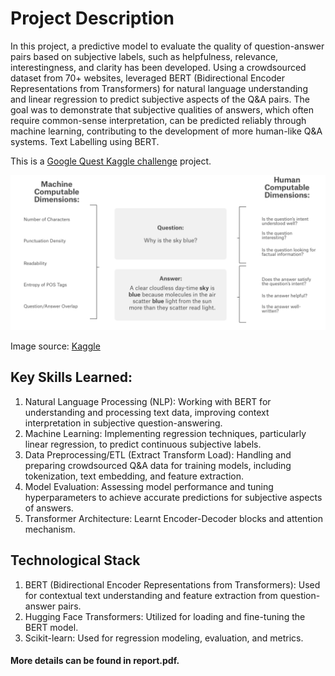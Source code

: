 # Project Description

In this project, a predictive model to evaluate the quality of question-answer pairs based on subjective labels, such as helpfulness, relevance, interestingness, and clarity has been developed. Using a crowdsourced dataset from 70+ websites, leveraged BERT (Bidirectional Encoder Representations from Transformers) for natural language understanding and linear regression to predict subjective aspects of the Q&A pairs. The goal was to demonstrate that subjective qualities of answers, which often require common-sense interpretation, can be predicted reliably through machine learning, contributing to the development of more human-like Q&A systems.
Text Labelling using BERT. 

This is a [Google Quest Kaggle challenge](https://www.kaggle.com/competitions/google-quest-challenge) project.

![Project Image](q_n_a.png)

Image source: [Kaggle](https://www.kaggle.com/competitions/google-quest-challenge)

## Key Skills Learned:
1. Natural Language Processing (NLP): Working with BERT for understanding and processing text data, improving context interpretation in subjective question-answering.
2. Machine Learning: Implementing regression techniques, particularly linear regression, to predict continuous subjective labels.
3. Data Preprocessing/ETL (Extract Transform Load): Handling and preparing crowdsourced Q&A data for training models, including tokenization, text embedding, and feature extraction.
4. Model Evaluation: Assessing model performance and tuning hyperparameters to achieve accurate predictions for subjective aspects of answers.
5. Transformer Architecture: Learnt Encoder-Decoder blocks and attention mechanism.

## Technological Stack
1. BERT (Bidirectional Encoder Representations from Transformers): Used for contextual text understanding and feature extraction from question-answer pairs.
2. Hugging Face Transformers: Utilized for loading and fine-tuning the BERT model.
3. Scikit-learn: Used for regression modeling, evaluation, and metrics.

#### More details can be found in report.pdf.





